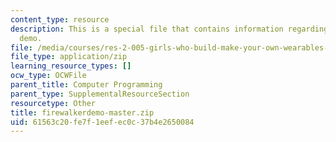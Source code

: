```yaml
---
content_type: resource
description: This is a special file that contains information regarding fire walker
  demo.
file: /media/courses/res-2-005-girls-who-build-make-your-own-wearables-workshop-spring-2015/61563c20fe7f1eefec0c37b4e2650084_firewalkerdemo-master.zip
file_type: application/zip
learning_resource_types: []
ocw_type: OCWFile
parent_title: Computer Programming
parent_type: SupplementalResourceSection
resourcetype: Other
title: firewalkerdemo-master.zip
uid: 61563c20-fe7f-1eef-ec0c-37b4e2650084
---
```


